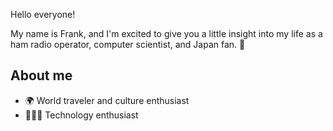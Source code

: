 Hello everyone!

My name is Frank, and I'm excited to give you a little insight into my life as a ham radio operator, computer scientist, and Japan fan. 🌟

## About me
 - 🌍 World traveler and culture enthusiast
 - 👨🏻‍💻 Technology enthusiast